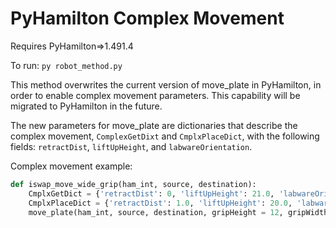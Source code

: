 # PyHamilton Complex Movement
Requires PyHamilton=>1.491.4

To run:
`py robot_method.py`

This method overwrites the current version of move_plate in PyHamilton, in order to enable complex movement parameters. This capability will be migrated to PyHamilton in the future.

The new parameters for move_plate are dictionaries that describe the complex movement, `ComplexGetDixt` and `CmplxPlaceDict`, with the following fields: `retractDist`, `liftUpHeight`, and `labwareOrientation`.

Complex movement example:
```python
def iswap_move_wide_grip(ham_int, source, destination):
    CmplxGetDict = {'retractDist': 0, 'liftUpHeight': 21.0, 'labwareOrientation': 3}
    CmplxPlaceDict = {'retractDist': 1.0, 'liftUpHeight': 20.0, 'labwareOrientation': 3}
    move_plate(ham_int, source, destination, gripHeight = 12, gripWidth = 123.7, gripMode=1, openWidth=132, CmplxGetDict=CmplxGetDict, CmplxPlaceDict = CmplxPlaceDict)
```
